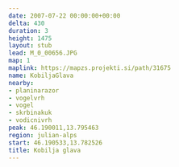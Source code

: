 ```yaml
---
date: 2007-07-22 00:00:00+00:00
delta: 430
duration: 3
height: 1475
layout: stub
lead: M_0_00656.JPG
map: 1
maplink: https://mapzs.projekti.si/path/31675
name: KobiljaGlava
nearby:
- planinarazor
- vogelvrh
- vogel
- skrbinakuk
- vodicnivrh
peak: 46.190011,13.795463
region: julian-alps
start: 46.190533,13.782526
title: Kobilja glava
---
```

